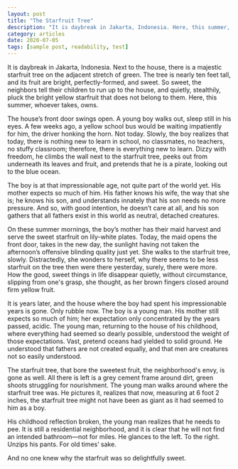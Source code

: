 ```yaml
---
layout: post
title: "The Starfruit Tree"
description: "It is daybreak in Jakarta, Indonesia. Here, this summer, whoever takes, owns."
category: articles
date: 2020-07-05
tags: [sample post, readability, test]
---
```


It is daybreak in Jakarta, Indonesia. Next to the house, there is a majestic starfruit tree on the adjacent stretch of green. The tree is nearly ten feet tall, and its fruit are bright, perfectly-formed, and sweet. So sweet, the neighbors tell their children to run up to the house, and quietly, stealthily, pluck the bright yellow starfruit that does not belong to them. Here, this summer, whoever takes, owns.

The house’s front door swings open. A young boy walks out, sleep still in his eyes. A few weeks ago, a yellow school bus would be waiting impatiently for him, the driver honking the horn. Not today. Slowly, the boy realizes that today, there is nothing new to learn in school, no classmates, no teachers, no stuffy classroom; therefore, there is everything new to learn. Dizzy with freedom, he climbs the wall next to the starfruit tree, peeks out from underneath its leaves and fruit, and pretends that he is a pirate, looking out to the blue ocean.

The boy is at that impressionable age, not quite part of the world yet. His mother expects so much of him. His father knows his wife, the way that she is; he knows his son, and understands innately that his son needs no more pressure. And so, with good intention, he doesn’t care at all, and his son gathers that all fathers exist in this world as neutral, detached creatures.

On these summer mornings, the boy’s mother has their maid harvest and serve the sweet starfruit on lily-white plates. Today, the maid opens the front door, takes in the new day, the sunlight having not taken the afternoon’s offensive blinding quality just yet. She walks to the starfruit tree, slowly. Distractedly, she wonders to herself, why there seems to be less starfruit on the tree then were there yesterday, surely, there were more. How the good, sweet things in life disappear quietly, without circumstance, slipping from one's grasp, she thought, as her brown fingers closed around firm yellow fruit.

It is years later, and the house where the boy had spent his impressionable years is gone. Only rubble now. The boy is a young man. His mother still expects so much of him; her expectation only concentrated by the years passed, acidic. The young man, returning to the house of his childhood, where everything had seemed so dearly possible, understood the weight of those expectations. Vast, pretend oceans had yielded to solid ground. He understood that fathers are not created equally, and that men are creatures not so easily understood.

The starfruit tree, that bore the sweetest fruit, the neighborhood's envy, is gone as well. All there is left is a grey cement frame around dirt, green shoots struggling for nourishment. The young man walks around where the starfruit tree was. He pictures it, realizes that now, measuring at 6 foot 2 inches, the starfruit tree might not have been as giant as it had seemed to him as a boy.

His childhood reflection broken, the young man realizes that he needs to pee. It is still a residential neighborhood, and it is clear that he will not find an intended bathroom—not for miles. He glances to the left. To the right. Unzips his pants. For old times’ sake.

And no one knew why the starfruit was so delightfully sweet.
